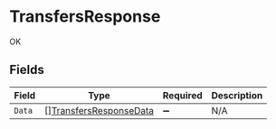 # TransfersResponse

OK


## Fields

| Field                                                                   | Type                                                                    | Required                                                                | Description                                                             |
| ----------------------------------------------------------------------- | ----------------------------------------------------------------------- | ----------------------------------------------------------------------- | ----------------------------------------------------------------------- |
| `Data`                                                                  | [][TransfersResponseData](../../models/shared/transfersresponsedata.md) | :heavy_minus_sign:                                                      | N/A                                                                     |